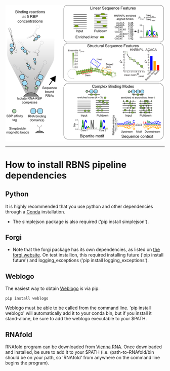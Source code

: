 ![Logo](../img/RBNS_logo.png)

***
# How to install RBNS pipeline dependencies

## Python

It is highly recommended that you use python and other dependencies through a [Conda](https://conda.io/docs/user-guide/install/index.html) installation.

- The simplejson package is also required ('pip install simplejson').

## Forgi

- Note that the forgi package has its own dependencies, as listed on [the forgi website](https://viennarna.github.io/forgi/download.html). On test installion, this required installing future ('pip install future') and logging_exceptions ('pip install logging_exceptions').

## Weblogo

The easiest way to obtain [Weblogo](http://weblogo.threeplusone.com/manual.html) is via pip:

	pip install weblogo

Weblogo must be able to be called from the command line. 'pip install weblogo' will automatically add it to your conda bin, but if you install it stand-alone, be sure to add the weblogo executable to your $PATH. 


## RNAfold

RNAfold program can be downloaded from [Vienna RNA](https://www.tbi.univie.ac.at/RNA/#download). Once downloaded and installed, be sure to add it to your $PATH (i.e. /path-to-RNAfold/bin should be on your path, so 'RNAfold' from anywhere on the command line begins the program).


